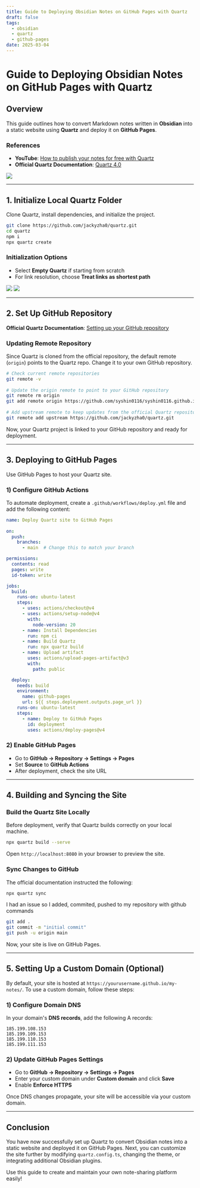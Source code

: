 ```yaml
---
title: Guide to Deploying Obsidian Notes on GitHub Pages with Quartz
draft: false
tags:
  - obsidian
  - quartz
  - github-pages
date: 2025-03-04
---
```




# Guide to Deploying Obsidian Notes on GitHub Pages with Quartz

## Overview

This guide outlines how to convert Markdown notes written in **Obsidian** into a static website using **Quartz** and deploy it on **GitHub Pages**.

### References
- **YouTube**: [How to publish your notes for free with Quartz](https://www.youtube.com/@nicolevdh)
- **Official Quartz Documentation**: [Quartz 4.0](https://quartz.jzhao.xyz/)

![](https://i.imgur.com/r5O2hdl.png)

---

## 1. Initialize Local Quartz Folder

Clone Quartz, install dependencies, and initialize the project.

```bash
git clone https://github.com/jackyzha0/quartz.git
cd quartz
npm i
npx quartz create
```

### Initialization Options

- Select **Empty Quartz** if starting from scratch
- For link resolution, choose **Treat links as shortest path**

![](https://i.imgur.com/z1HbfPW.png)
![](https://i.imgur.com/J5VcxZh.png)

---

## 2. Set Up GitHub Repository

**Official Quartz Documentation**: [Setting up your GitHub repository](https://quartz.jzhao.xyz/setting-up-your-GitHub-repository)

### Updating Remote Repository
Since Quartz is cloned from the official repository, the default remote (`origin`) points to the Quartz repo. Change it to your own GitHub repository.

```bash
# Check current remote repositories
git remote -v
 
# Update the origin remote to point to your GitHub repository
git remote rm origin
git add remote origin https://github.com/syshin0116/syshin0116.github.io.git
 
# Add upstream remote to keep updates from the official Quartz repository
git remote add upstream https://github.com/jackyzha0/quartz.git
```

Now, your Quartz project is linked to your GitHub repository and ready for deployment.

---

## 3. Deploying to GitHub Pages

Use GitHub Pages to host your Quartz site.

### 1) Configure GitHub Actions
To automate deployment, create a `.github/workflows/deploy.yml` file and add the following content:

```yaml
name: Deploy Quartz site to GitHub Pages
 
on:
  push:
    branches:
      - main  # Change this to match your branch

permissions:
  contents: read
  pages: write
  id-token: write

jobs:
  build:
    runs-on: ubuntu-latest
    steps:
      - uses: actions/checkout@v4
      - uses: actions/setup-node@v4
        with:
          node-version: 20
      - name: Install Dependencies
        run: npm ci
      - name: Build Quartz
        run: npx quartz build
      - name: Upload artifact
        uses: actions/upload-pages-artifact@v3
        with:
          path: public

  deploy:
    needs: build
    environment:
      name: github-pages
      url: ${{ steps.deployment.outputs.page_url }}
    runs-on: ubuntu-latest
    steps:
      - name: Deploy to GitHub Pages
        id: deployment
        uses: actions/deploy-pages@v4
```

### 2) Enable GitHub Pages
- Go to **GitHub → Repository → Settings → Pages**
- Set **Source** to **GitHub Actions**
- After deployment, check the site URL

---

## 4. Building and Syncing the Site

### Build the Quartz Site Locally
Before deployment, verify that Quartz builds correctly on your local machine.

```bash
npx quartz build --serve
```

Open `http://localhost:8080` in your browser to preview the site.

### Sync Changes to GitHub

The official documentation instructed the following:
```bash
npx quartz sync
```

I had an issue so I added, commited, pushed to my repository with github commands

```bash
git add .
git commit -m "initial commit"
git push -u origin main
```


Now, your site is live on GitHub Pages.

---

## 5. Setting Up a Custom Domain (Optional)

By default, your site is hosted at `https://yourusername.github.io/my-notes/`.
To use a custom domain, follow these steps:

### 1) Configure Domain DNS
In your domain's **DNS records**, add the following A records:

```
185.199.108.153
185.199.109.153
185.199.110.153
185.199.111.153
```

### 2) Update GitHub Pages Settings
- Go to **GitHub → Repository → Settings → Pages**
- Enter your custom domain under **Custom domain** and click **Save**
- Enable **Enforce HTTPS**

Once DNS changes propagate, your site will be accessible via your custom domain.

---

## Conclusion
You have now successfully set up Quartz to convert Obsidian notes into a static website and deployed it on GitHub Pages. Next, you can customize the site further by modifying `quartz.config.ts`, changing the theme, or integrating additional Obsidian plugins.

Use this guide to create and maintain your own note-sharing platform easily!

